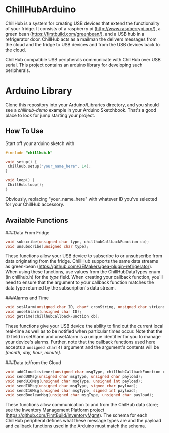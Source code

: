 ChillHubArduino
===============
ChillHub is a system for creating USB devices that extend the functionality of your fridge.  It consists of a raspberry pi (http://www.raspberrypi.org/), a green bean (https://firstbuild.com/greenbean/), and a USB hub in a refrigerator door.  ChillHub acts as a mailman the delivers messages from the cloud and the fridge to USB devices and from the USB devices back to the cloud.

ChillHub compatible USB peripherals communicate with ChillHub over USB serial.  This project contains an arduino library for developing such peripherals.

Arduino Library
===============
Clone this repository into your Arduino/Libraries directory, and you should see a _chillhub-demo_ example in your Arduino Sketchbook.  That's a good place to look for jump starting your project.

How To Use
----------
Start off your arduino sketch with
```c++
#include "chillhub.h"

void setup() {
 ChillHub.setup("your_name_here", 14);
}

void loop() {
 ChillHub.loop();
}
```
Obviously, replacing "your_name_here" with whatever ID you've selected for your ChillHub accessory.

Available Functions
-------------------
###Data From Fridge
```c++
void subscribe(unsigned char type, chillhubCallbackFunction cb);
void unsubscribe(unsigned char type);
```
These functions allow your USB device to subscribe to or unsubscribe from data originating from the fridge.  ChillHub supports the same data streams as green-bean (https://github.com/GEMakers/gea-plugin-refrigerator).  When using these functions, use values from the ChillHubDataTypes enum (in chillhub.h) for the _type_ field.  When creating your callback function, you'll need to ensure that the argument to your callback function matches the data type returned by the subscription's data stream.

###Alarms and Time
```c++
void setAlarm(unsigned char ID, char* cronString, unsigned char strLength, chillhubCallbackFunction cb);
void unsetAlarm(unsigned char ID);
void getTime(chillhubCallbackFunction cb);
```
These functions give your USB device the ability to find out the current local real-time as well as to be notified when particular times occur.  Note that the ID field in setAlarm and unsetAlarm is a unique identifier for you to manage your device's alarms.  Further, note that the callback functions used here accepts a ```unsigned char[4]``` argument and the argument's contents will be _[month, day, hour, minute]_.

###Data to/from the Cloud
```c++
void addCloudListener(unsigned char msgType, chillhubCallbackFunction cb);
void sendU8Msg(unsigned char msgType, unsigned char payload);
void sendU16Msg(unsigned char msgType, unsigned int payload);
void sendI8Msg(unsigned char msgType, signed char payload);
void sendI16Msg(unsigned char msgType, signed int payload);
void sendBooleanMsg(unsigned char msgType, unsigned char payload);
```
These functions allow communication to and from the ChilHub data store; see the Inventory Management Platform project (https://github.com/FirstBuild/InventoryMgmt).  The schema for each ChillHub peripheral defines what these message types are and the payload and callback functions used in the Arduino must match the schema.
